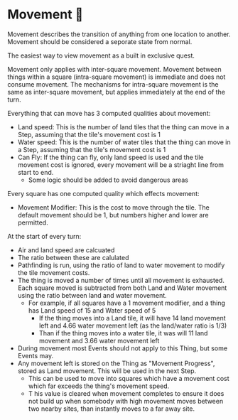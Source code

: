 # Movement 🚧

Movement describes the transition of anything from one location to another. Movement should be considered a seporate state from normal.

The easiest way to view movement as a built in exclusive quest. 

Movement only applies with inter-square movement. Movement between things within a square (intra-square movement) is immediate and does not consume movement. The mechanisms for intra-square movement is the same as inter-square movement, but applies immediately at the end of the turn.

Everything that can move has 3 computed qualities about movement:

* Land speed: This is the number of land tiles that the thing can move in a Step, assuming that the tile's movement cost is 1
* Water speed: This is the number of water tiles that the thing can move in a Step, assuming that the tile's movement cost is 1
* Can Fly: If the thing can fly, only land speed is used and the tile movement cost is ignored, every movement will be a striaght line from start to end.
   * Some logic should be added to avoid dangerous areas

Every square has one computed quality which effects movement:

* Movement Modifier: This is the cost to move through the tile. The default movement should be 1, but numbers higher and lower are permitted.

At the start of every turn:

* Air and land speed are calcuated
* The ratio between these are calulated
* Pathfinding is run, using the ratio of land to water movement to modify the tile movement costs.
* The thing is moved a number of times until all movement is exhausted. Each square moved is subtracted from both Land and Water movement using the ratio between land and water movement.
   * For example, if all squares have a 1 movement modifier, and a thing has Land speed of 15 and Water speed of 5
      * If the thing moves into a Land tile, it will have 14 land movement left and 4.66 water movement left (as the land/water ratio is 1/3)
      * Than if the thing moves into a water tile, it was will 11 land movement and 3.66 water movement left
* During movement most Events should not apply to this Thing, but some Events may.
* Any movement left is stored on the Thing as "Movement Progress", stored as Land movement. This will be used in the next Step.
   * This can be used to move into squares which have a movement cost which far exceeds the thing's movement speed.
   * T his value is cleared when movement completes to ensure it does not build up when somebody with high movement moves between two nearby sites, than instantly moves to a far away site.